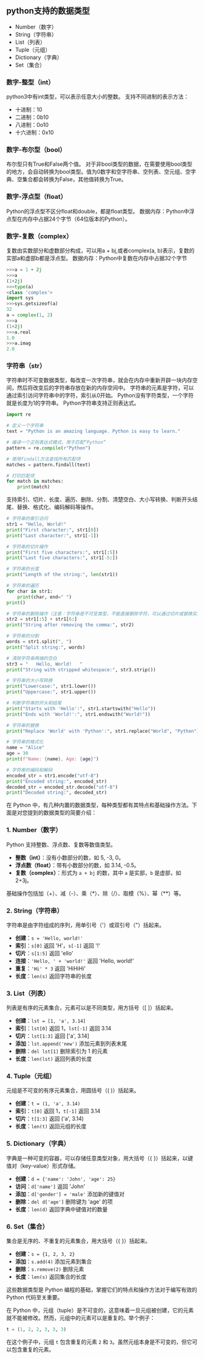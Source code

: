 ## python支持的数据类型
- Number（数字）
- String（字符串）
- List（列表）
- Tuple（元组）
- Dictionary（字典）
- Set（集合）

### 数字-整型（int）
python3中有int类型，可以表示任意大小的整数。
支持不同进制的表示方法：
- 十进制：10
- 二进制：0b10
- 八进制：0o10
- 十六进制：0x10

### 数字-布尔型（bool）
布尔型只有True和False两个值。
对于非bool类型的数据，在需要使用bool类型的地方，会自动转换为bool类型。值为0数字和空字符串、空列表、空元组、空字典、空集合都会转换为False，其他值转换为True。

### 数字-浮点型（float）
Python的浮点型不区分float和double，都是float类型。
数据内存：Python中浮点型在内存中占据24个字节（64位版本的Python）。

### 数字-复数（complex）
复数由实数部分和虚数部分构成，可以用a + bj,或者complex(a, b)表示，复数的实部a和虚部b都是浮点型。
数据内存：Python中复数在内存中占据32个字节
```py
>>>a = 1 + 2j
>>>a
(1+2j)
>>>type(a)
<class 'complex'>
import sys
>>>sys.getsizeof(a)
32
a = complex(1, 2)
>>>a
(1+2j)
>>>a.real
1.0
>>>a.imag
2.0
```

### 字符串（str）
字符串时不可变数据类型，每改变一次字符串，就会在内存中重新开辟一块内存空间，然后将改变后的字符串存放在新的内存空间中。
字符串的元素是字符，可以通过索引访问字符串中的字符，索引从0开始。
Python没有字符类型，一个字符就是长度为1的字符串。
Python字符串支持正则表达式。
```py
import re

# 定义一个字符串
text = "Python is an amazing language. Python is easy to learn."

# 编译一个正则表达式模式，用于匹配“Python”
pattern = re.compile(r"Python")

# 使用findall方法查找所有匹配项
matches = pattern.findall(text)

# 打印匹配项
for match in matches:
    print(match)
```
支持索引、切片、长度、遍历、删除、分割、清楚空白、大小写转换、判断开头结尾、替换、格式化、编码解码等操作。
```py
# 字符串的索引访问
str1 = "Hello, World!"
print("First character:", str1[0])
print("Last character:", str1[-1])

# 字符串的切片操作
print("First five characters:", str1[:5])
print("Last five characters:", str1[-5:])

# 字符串的长度
print("Length of the string:", len(str1))

# 字符串的遍历
for char in str1:
    print(char, end=" ")
print()

# 字符串的删除操作（注意：字符串是不可变类型，不能直接删除字符，可以通过切片或替换实现）
str2 = str1[:5] + str1[6:]
print("String after removing the comma:", str2)

# 字符串的分割
words = str1.split(", ")
print("Split string:", words)

# 清除字符串两端的空白
str3 = "   Hello, World!   "
print("String with stripped whitespace:", str3.strip())

# 字符串的大小写转换
print("Lowercase:", str1.lower())
print("Uppercase:", str1.upper())

# 判断字符串的开头和结尾
print("Starts with 'Hello':", str1.startswith("Hello"))
print("Ends with 'World!':", str1.endswith("World!"))

# 字符串的替换
print("Replace 'World' with 'Python':", str1.replace("World", "Python"))

# 字符串的格式化
name = "Alice"
age = 30
print(f"Name: {name}, Age: {age}")

# 字符串的编码和解码
encoded_str = str1.encode("utf-8")
print("Encoded string:", encoded_str)
decoded_str = encoded_str.decode("utf-8")
print("Decoded string:", decoded_str)

```

在 Python 中，有几种内置的数据类型，每种类型都有其特点和基础操作方法。下面是对您提到的数据类型的简要介绍：

### 1. Number（数字）
Python 支持整数、浮点数、复数等数值类型。
- **整数（int）**：没有小数部分的数，如 5, -3, 0。
- **浮点数（float）**：带有小数部分的数，如 3.14, -0.5。
- **复数（complex）**：形式为 `a + bj` 的数，其中 `a` 是实部，`b` 是虚部，如 2+3j。

基础操作包括加（+）、减（-）、乘（*）、除（/）、取模（%）、幂（**）等。

### 2. String（字符串）
字符串是由字符组成的序列，用单引号（'）或双引号（"）括起来。
- **创建**：`s = 'Hello, world!'`
- **索引**：`s[0]` 返回 'H'，`s[-1]` 返回 '!'
- **切片**：`s[1:5]` 返回 'ello'
- **连接**：`'Hello, ' + 'world!'` 返回 'Hello, world!'
- **重复**：`'Hi' * 3` 返回 'HiHiHi'
- **长度**：`len(s)` 返回字符串的长度

### 3. List（列表）
列表是有序的元素集合，元素可以是不同类型，用方括号（[ ]）括起来。
- **创建**：`lst = [1, 'a', 3.14]`
- **索引**：`lst[0]` 返回 1，`lst[-1]` 返回 3.14
- **切片**：`lst[1:3]` 返回 ['a', 3.14]
- **添加**：`lst.append('new')` 添加元素到列表末尾
- **删除**：`del lst[1]` 删除索引为 1 的元素
- **长度**：`len(lst)` 返回列表的长度

### 4. Tuple（元组）
元组是不可变的有序元素集合，用圆括号（( )）括起来。
- **创建**：`t = (1, 'a', 3.14)`
- **索引**：`t[0]` 返回 1，`t[-1]` 返回 3.14
- **切片**：`t[1:3]` 返回 ('a', 3.14)
- **长度**：`len(t)` 返回元组的长度

### 5. Dictionary（字典）
字典是一种可变的容器，可以存储任意类型对象，用大括号（{ }）括起来，以键值对（key-value）形式存储。
- **创建**：`d = {'name': 'John', 'age': 25}`
- **访问**：`d['name']` 返回 'John'
- **添加**：`d['gender'] = 'male'` 添加新的键值对
- **删除**：`del d['age']` 删除键为 'age' 的项
- **长度**：`len(d)` 返回字典中键值对的数量

### 6. Set（集合）
集合是无序的、不重复的元素集合，用大括号（{ }）括起来。
- **创建**：`s = {1, 2, 3, 2}`
- **添加**：`s.add(4)` 添加元素到集合
- **删除**：`s.remove(2)` 删除元素
- **长度**：`len(s)` 返回集合的长度

这些数据类型是 Python 编程的基础，掌握它们的特点和操作方法对于编写有效的 Python 代码至关重要。

在 Python 中，元组（tuple）是不可变的，这意味着一旦元组被创建，它的元素就不能被修改。然而，元组中的元素可以是重复的。举个例子：

```python
t = (1, 2, 2, 3, 3, 3)
```

在这个例子中，元组 `t` 包含重复的元素 `2` 和 `3`。虽然元组本身是不可变的，但它可以包含重复的元素。
